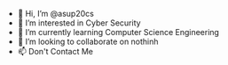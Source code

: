 - 👋 Hi, I’m @asup20cs
- 👀 I’m interested in Cyber Security
- 🌱 I’m currently learning Computer Science Engineering
- 💞️ I’m looking to collaborate on nothinh
- 📫 Don't Contact Me

<!---
asup20cs/asup20cs is a ✨ special ✨ repository because its `README.md` (this file) appears on your GitHub profile.
You can click the Preview link to take a look at your changes.
--->
